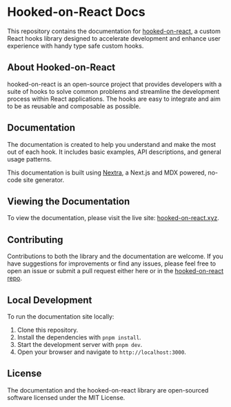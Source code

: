 # Hooked-on-React Docs

This repository contains the documentation for [hooked-on-react](https://github.com/shan8851/hooked-on-react), a custom React hooks library designed to accelerate development and enhance user experience with handy type safe custom hooks.

## About Hooked-on-React

hooked-on-react is an open-source project that provides developers with a suite of hooks to solve common problems and streamline the development process within React applications. The hooks are easy to integrate and aim to be as reusable and composable as possible.

## Documentation

The documentation is created to help you understand and make the most out of each hook. It includes basic examples, API descriptions, and general usage patterns.

This documentation is built using [Nextra](https://nextra.vercel.app/), a Next.js and MDX powered, no-code site generator.

## Viewing the Documentation

To view the documentation, please visit the live site: [hooked-on-react.xyz](https://www.hooked-on-react.xyz/).

## Contributing

Contributions to both the library and the documentation are welcome. If you have suggestions for improvements or find any issues, please feel free to open an issue or submit a pull request either here or in the [hooked-on-react repo](https://github.com/shan8851/hooked-on-react).

## Local Development

To run the documentation site locally:

1. Clone this repository.
2. Install the dependencies with `pnpm install`.
3. Start the development server with `pnpm dev`.
4. Open your browser and navigate to `http://localhost:3000`.

## License

The documentation and the hooked-on-react library are open-sourced software licensed under the MIT License.

